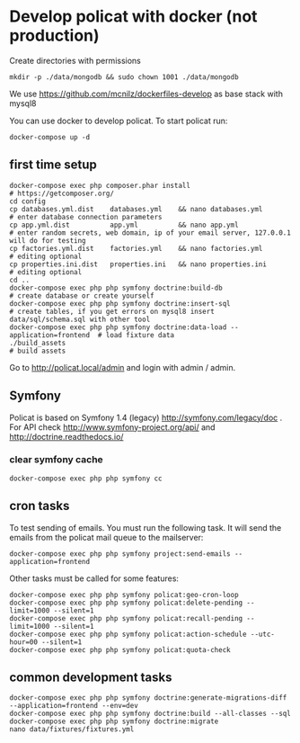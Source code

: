 # Develop policat with docker (not production)

Create directories with permissions

    mkdir -p ./data/mongodb && sudo chown 1001 ./data/mongodb

We use https://github.com/mcnilz/dockerfiles-develop as base stack with mysql8

You can use docker to develop policat. To start policat run:

    docker-compose up -d

## first time setup

    docker-compose exec php composer.phar install                                  # https://getcomposer.org/
    cd config
    cp databases.yml.dist    databases.yml    && nano databases.yml                # enter database connection parameters
    cp app.yml.dist          app.yml          && nano app.yml                      # enter random secrets, web domain, ip of your email server, 127.0.0.1 will do for testing
    cp factories.yml.dist    factories.yml    && nano factories.yml                # editing optional
    cp properties.ini.dist   properties.ini   && nano properties.ini               # editing optional
    cd ..
    docker-compose exec php php symfony doctrine:build-db                          # create database or create yourself
    docker-compose exec php php symfony doctrine:insert-sql                        # create tables, if you get errors on mysql8 insert data/sql/schema.sql with other tool
    docker-compose exec php php symfony doctrine:data-load --application=frontend  # load fixture data
    ./build_assets                                                                 # build assets

Go to http://policat.local/admin and login with admin / admin.

## Symfony

Policat is based on Symfony 1.4 (legacy) http://symfony.com/legacy/doc . For API check http://www.symfony-project.org/api/ and http://doctrine.readthedocs.io/

### clear symfony cache

    docker-compose exec php php symfony cc

## cron tasks

To test sending of emails. You must run the following task. It will send the emails from the policat
mail queue to the mailserver:

    docker-compose exec php php symfony project:send-emails --application=frontend

Other tasks must be called for some features:

    docker-compose exec php php symfony policat:geo-cron-loop
    docker-compose exec php php symfony policat:delete-pending --limit=1000 --silent=1
    docker-compose exec php php symfony policat:recall-pending --limit=1000 --silent=1
    docker-compose exec php php symfony policat:action-schedule --utc-hour=00 --silent=1
    docker-compose exec php php symfony policat:quota-check

## common development tasks

    docker-compose exec php php symfony doctrine:generate-migrations-diff --application=frontend --env=dev
    docker-compose exec php php symfony doctrine:build --all-classes --sql
    docker-compose exec php php symfony doctrine:migrate
    nano data/fixtures/fixtures.yml
